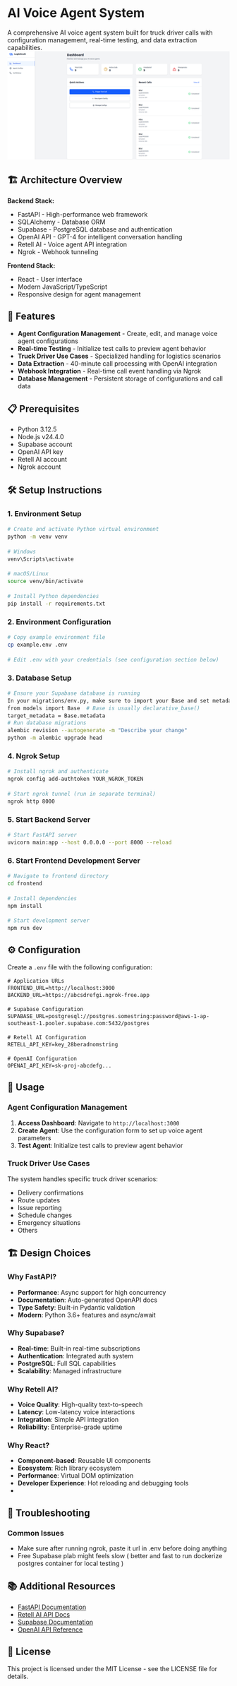 # AI Voice Agent System

A comprehensive AI voice agent system built for truck driver calls with configuration management, real-time testing, and data extraction capabilities.
![Project Screenshot](./image.png)

## 🏗️ Architecture Overview

**Backend Stack:**
- FastAPI - High-performance web framework
- SQLAlchemy - Database ORM
- Supabase - PostgreSQL database and authentication
- OpenAI API - GPT-4 for intelligent conversation handling
- Retell AI - Voice agent API integration
- Ngrok - Webhook tunneling

**Frontend Stack:**
- React - User interface
- Modern JavaScript/TypeScript
- Responsive design for agent management

## 🚀 Features

- **Agent Configuration Management** - Create, edit, and manage voice agent configurations
- **Real-time Testing** - Initialize test calls to preview agent behavior
- **Truck Driver Use Cases** - Specialized handling for logistics scenarios
- **Data Extraction** - 40-minute call processing with OpenAI integration
- **Webhook Integration** - Real-time call event handling via Ngrok
- **Database Management** - Persistent storage of configurations and call data

## 📋 Prerequisites

- Python 3.12.5
- Node.js v24.4.0
- Supabase account
- OpenAI API key
- Retell AI account
- Ngrok account

## 🛠️ Setup Instructions

### 1. Environment Setup

```bash
# Create and activate Python virtual environment
python -m venv venv

# Windows
venv\Scripts\activate

# macOS/Linux  
source venv/bin/activate

# Install Python dependencies
pip install -r requirements.txt
```

### 2. Environment Configuration

```bash
# Copy example environment file
cp example.env .env

# Edit .env with your credentials (see configuration section below)
```

### 3. Database Setup

```bash
# Ensure your Supabase database is running
In your migrations/env.py, make sure to import your Base and set metadata:
from models import Base  # Base is usually declarative_base()
target_metadata = Base.metadata
# Run database migrations
alembic revision --autogenerate -m "Describe your change"
python -m alembic upgrade head

```

### 4. Ngrok Setup

```bash
# Install ngrok and authenticate
ngrok config add-authtoken YOUR_NGROK_TOKEN

# Start ngrok tunnel (run in separate terminal)
ngrok http 8000
```

### 5. Start Backend Server

```bash
# Start FastAPI server
uvicorn main:app --host 0.0.0.0 --port 8000 --reload
```

### 6. Start Frontend Development Server

```bash
# Navigate to frontend directory
cd frontend

# Install dependencies
npm install

# Start development server
npm run dev
```

## ⚙️ Configuration

Create a `.env` file with the following configuration:

```env
# Application URLs
FRONTEND_URL=http://localhost:3000
BACKEND_URL=https://abcsdrefgi.ngrok-free.app

# Supabase Configuration
SUPABASE_URL=postgresql://postgres.somestring:password@aws-1-ap-southeast-1.pooler.supabase.com:5432/postgres

# Retell AI Configuration  
RETELL_API_KEY=key_28beradnomstring

# OpenAI Configuration
OPENAI_API_KEY=sk-proj-abcdefg...

```

## 🎯 Usage

### Agent Configuration Management

1. **Access Dashboard**: Navigate to `http://localhost:3000`
2. **Create Agent**: Use the configuration form to set up voice agent parameters
3. **Test Agent**: Initialize test calls to preview agent behavior

### Truck Driver Use Cases

The system handles specific truck driver scenarios:
- Delivery confirmations
- Route updates
- Issue reporting
- Schedule changes
- Emergency situations
- Others


## 🏗️ Design Choices

### Why FastAPI?
- **Performance**: Async support for high concurrency
- **Documentation**: Auto-generated OpenAPI docs
- **Type Safety**: Built-in Pydantic validation
- **Modern**: Python 3.6+ features and async/await

### Why Supabase?
- **Real-time**: Built-in real-time subscriptions
- **Authentication**: Integrated auth system
- **PostgreSQL**: Full SQL capabilities
- **Scalability**: Managed infrastructure

### Why Retell AI?
- **Voice Quality**: High-quality text-to-speech
- **Latency**: Low-latency voice interactions
- **Integration**: Simple API integration
- **Reliability**: Enterprise-grade uptime

### Why React?
- **Component-based**: Reusable UI components  
- **Ecosystem**: Rich library ecosystem
- **Performance**: Virtual DOM optimization
- **Developer Experience**: Hot reloading and debugging tools
- 
## 🚨 Troubleshooting

### Common Issues
- Make sure after running ngrok, paste it url in .env before doing anything
- Free Supabase plab might feels slow ( better and fast to run dockerize postgres container for local testing )

## 📚 Additional Resources

- [FastAPI Documentation](https://fastapi.tiangolo.com/)
- [Retell AI API Docs](https://docs.retellai.com/)
- [Supabase Documentation](https://supabase.com/docs)
- [OpenAI API Reference](https://platform.openai.com/docs/)


## 📄 License

This project is licensed under the MIT License - see the LICENSE file for details.
